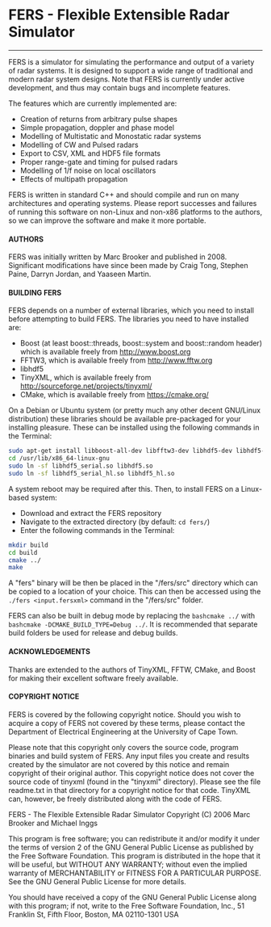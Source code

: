 # FERS - Flexible Extensible Radar Simulator

---

FERS is a simulator for simulating the performance and output of a variety of radar systems. It is designed to support a wide range of traditional and modern radar system designs. Note that FERS is currently under active development, and thus may contain bugs and incomplete features.

The features which are currently implemented are:

* Creation of returns from arbitrary pulse shapes
* Simple propagation, doppler and phase model
* Modelling of Multistatic and Monostatic radar systems
* Modelling of CW and Pulsed radars
* Export to CSV, XML and HDF5 file formats
* Proper range-gate and timing for pulsed radars
* Modelling of 1/f noise on local oscillators
* Effects of multipath propagation

FERS is written in standard C++ and should compile and run on many architectures and operating systems. Please report successes and failures of running this software on non-Linux and non-x86 platforms to the authors, so we can improve the software and make it more portable.

#### AUTHORS

FERS was initially written by Marc Brooker and published in 2008. Significant modifications have since been made by Craig Tong, Stephen Paine, Darryn Jordan, and Yaaseen Martin.

#### BUILDING FERS

FERS depends on a number of external libraries, which you need to install before attempting to build FERS. The libraries you need to have installed are:

* Boost (at least boost::threads, boost::system and boost::random header) which is available freely from http://www.boost.org
* FFTW3, which is available freely from http://www.fftw.org
* libhdf5
* TinyXML, which is available freely from http://sourceforge.net/projects/tinyxml/
* CMake, which is available freely from https://cmake.org/

On a Debian or Ubuntu system (or pretty much any other decent GNU/Linux distribution) these libraries should be available pre-packaged for your installing pleasure. These can be installed using the following commands in the Terminal:

```bash
sudo apt-get install libboost-all-dev libfftw3-dev libhdf5-dev libhdf5-serial-dev build-essential cmake cmake-qt-gui python-all-dev libtinyxml-dev
cd /usr/lib/x86_64-linux-gnu
sudo ln -sf libhdf5_serial.so libhdf5.so
sudo ln -sf libhdf5_serial_hl.so libhdf5_hl.so
```

A system reboot may be required after this. Then, to install FERS on a Linux-based system:

* Download and extract the FERS repository
* Navigate to the extracted directory (by default: `cd fers/`)
* Enter the following commands in the Terminal:

```bash
mkdir build
cd build
cmake ../
make
```

A "fers" binary will be then be placed in the "/fers/src" directory which can be copied to a location of your choice. This can then be accessed using the ```./fers <input.fersxml>``` command in the "/fers/src" folder.

FERS can also be built in debug mode by replacing the ```bashcmake ../``` with ```bashcmake -DCMAKE_BUILD_TYPE=Debug ../```. It is recommended that separate build folders be used for release and debug builds.

#### ACKNOWLEDGEMENTS

Thanks are extended to the authors of TinyXML, FFTW, CMake, and Boost for making their excellent software freely available.

#### COPYRIGHT NOTICE

FERS is covered by the following copyright notice. Should you wish to acquire a copy of FERS not covered by these terms, please contact the Department of Electrical Engineering at the University of Cape Town.

Please note that this copyright only covers the source code, program binaries and build system of FERS. Any input files you create and results created by the simulator are not covered by this notice and remain copyright of their original author. This copyright notice does not cover the source code of tinyxml (found in the "tinyxml" directory). Please see the file readme.txt in that directory for a copyright notice for that code. TinyXML can, however, be freely distributed along with the code of FERS.

FERS - The Flexible Extensible Radar Simulator
Copyright (C) 2006 Marc Brooker and Michael Inggs

This program is free software; you can redistribute it and/or modify it under the terms of version 2 of the GNU General Public License as published by the Free Software Foundation. This program is distributed in the hope that it will be useful, but WITHOUT ANY WARRANTY; without even the implied warranty of MERCHANTABILITY or FITNESS FOR A PARTICULAR PURPOSE. See the GNU General Public License for more details.

You should have received a copy of the GNU General Public License along with this program; if not, write to the Free Software
Foundation, Inc., 51 Franklin St, Fifth Floor, Boston, MA  02110-1301 USA
